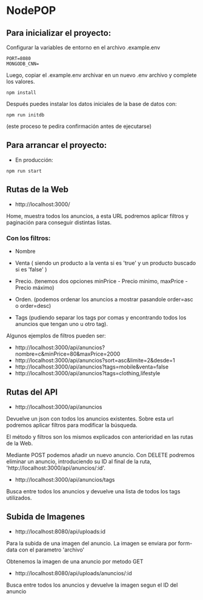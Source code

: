 # NodePOP

## Para inicializar el proyecto:

Configurar la variables de entorno en el archivo .example.env
```shell
PORT=8080
MONGODB_CNN=
```

Luego, copiar el .example.env archivar en un nuevo .env archivo y complete los valores.

```shell
npm install
```

Después puedes instalar los datos iniciales de la base de datos con:

```shell
npm run initdb
```

(este proceso te pedira confirmación antes de ejecutarse)

## Para arrancar el proyecto:

* En producción:

```shell
npm run start
```

## Rutas de la Web

* http://localhost:3000/

Home, muestra todos los anuncios, a esta URL podremos aplicar filtros y paginación para conseguir distintas listas.

### Con los filtros: 

* Nombre

* Venta ( siendo un producto a la venta si es 'true' y un producto buscado si es 'false' )

* Precio. (tenemos dos opciones minPrice - Precio minimo, maxPrice - Precio máximo)

* Orden. (podemos ordenar los anuncios a mostrar pasandole order=asc o order=desc)

* Tags (pudiendo separar los tags por comas y encontrando todos los anuncios que tengan uno u otro tag).

Algunos ejemplos de filtros pueden ser:
* http://localhost:3000/api/anuncios?nombre=c&minPrice=80&maxPrice=2000
* http://localhost:3000/api/anuncios?sort=asc&limite=2&desde=1
* http://localhost:3000/api/anuncios?tags=mobile&venta=false
* http://localhost:3000/api/anuncios?tags=clothing,lifestyle

## Rutas del API

* http://localhost:3000/api/anuncios

Devuelve un json con todos los anuncios existentes. Sobre esta url podremos aplicar filtros para modificar la búsqueda.

El método y filtros son los mismos explicados con anterioridad en las rutas de la Web.

Mediante POST podemos añadir un nuevo anuncio. 
Con DELETE podremos eliminar un anuncio, introduciendo su ID al final de la ruta, 'http://localhost:3000/api/anuncios/:id'.

* http://localhost:3000/api/anuncios/tags

Busca entre todos los anuncios y devuelve una lista de todos los tags utilizados.

## Subida de Imagenes

* http://localhost:8080/api/uploads:id

Para la subida de una imagen del anuncio. La imagen se enviara por form-data con el parametro 'archivo'

Obtenemos la imagen de una anuncio por metodo GET
* http://localhost:8080/api/uploads/anuncios/:id

Busca entre todos los anuncios y devuelve la imagen segun el ID del anuncio



